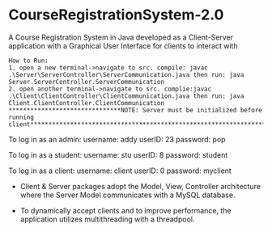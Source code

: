 # CourseRegistrationSystem-2.0
A Course Registration System in Java developed as a Client-Server application with a Graphical User Interface for clients to interact with

    How to Run:
    1. open a new terminal->navigate to src. compile: javac .\Server\ServerController\ServerCommunication.java then run: java Server.ServerController.ServerCommunication 
    2. open another terminal->navigate to src. complie:javac .\Client\ClientController\ClientCommunication.java then run: java Client.ClientController.ClientCommunication
    *******************************NOTE: Server must be initialized before running client**********************************************************************************

  To log in as an admin: username: addy
                        userID: 23
                       password: pop
                       
To log in as a student: username: stu
                        userID: 8
                        password: student
                        
To log in as a client: username: client
                       userID: 0
                       password: myclient
                       
- Client & Server packages adopt the Model, View, Controller architecture where the Server Model communicates with a MySQL database.
                       
- To dynamically accept clients and to improve performance, the application utilizes multithreading with a threadpool. 


